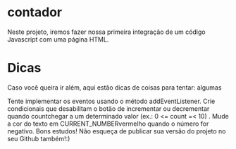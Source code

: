 # contador

Neste projeto, iremos fazer nossa primeira integração de um código Javascript com uma página HTML.

#  Dicas
Caso você queira ir além, aqui estão dicas de coisas para tentar: algumas

Tente implementar os eventos usando o método addEventListener.
Crie condicionais que desabilitam o botão de incrementar ou decrementar quando countchegar a um determinado valor (ex.: 0 <= count =< 10) .
Mude a cor do texto em CURRENT_NUMBERvermelho quando o número for negativo.
Bons estudos!
Não esqueça de publicar sua versão do projeto no seu Github também!:)

